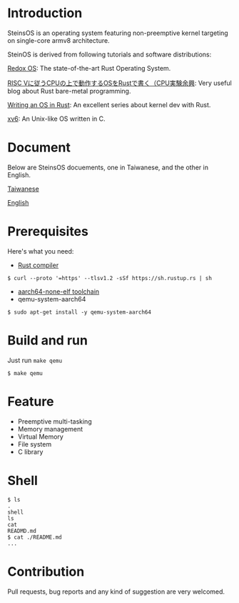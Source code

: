 # Introduction
SteinsOS is an operating system featuring non-preemptive kernel targeting on single-core armv8 architecture.

SteinOS is derived from following tutorials and software distributions:

[Redox OS](https://gitlab.redox-os.org/redox-os/redox): The state-of-the-art Rust Operating System.

[RISC Vに従うCPUの上で動作するOSをRustで書く（CPU実験余興](https://moraprogramming.hateblo.jp/entry/2019/03/17/165802):
Very useful blog about Rust bare-metal programming.

[Writing an OS in Rust](https://os.phil-opp.com/): An excellent series about kernel dev with Rust.

[xv6](https://github.com/mit-pdos/xv6-riscv): An Unix-like OS written in C.
# Document
Below are SteinsOS docuements, one in Taiwanese, and the other in English.

[Taiwanese](https://hackmd.io/@wywh0917/rJEE2msfY)

[English](https://hackmd.io/@wywh0917/H1kKW4ift)


# Prerequisites
Here's what you need: 
- [Rust compiler](https://www.rust-lang.org/tools/install)
```
$ curl --proto '=https' --tlsv1.2 -sSf https://sh.rustup.rs | sh
```
- [aarch64-none-elf toolchain](https://developer.arm.com/tools-and-software/open-source-software/developer-tools/gnu-toolchain/gnu-a/downloads)
- qemu-system-aarch64
```
$ sudo apt-get install -y qemu-system-aarch64
```

# Build and run
Just run `make qemu`
```
$ make qemu
```
# Feature
- Preemptive multi-tasking
- Memory management
- Virtual Memory
- File system
- C library

# Shell
```
$ ls
.
shell
ls
cat
READMD.md
$ cat ./README.md
...
```

# Contribution

Pull requests, bug reports and any kind of suggestion are very welcomed.
